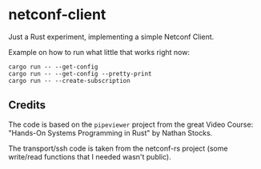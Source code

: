 # netconf-client

Just a Rust experiment, implementing a simple Netconf Client.

Example on how to run what little that works right now:

    cargo run -- --get-config
    cargo run -- --get-config --pretty-print
    cargo run -- --create-subscription

## Credits

The code is based on the `pipeviewer` project from the great
Video Course: "Hands-On Systems Programming in Rust" by Nathan Stocks.

The transport/ssh code is taken from the netconf-rs project
(some write/read functions that I needed wasn't public).
